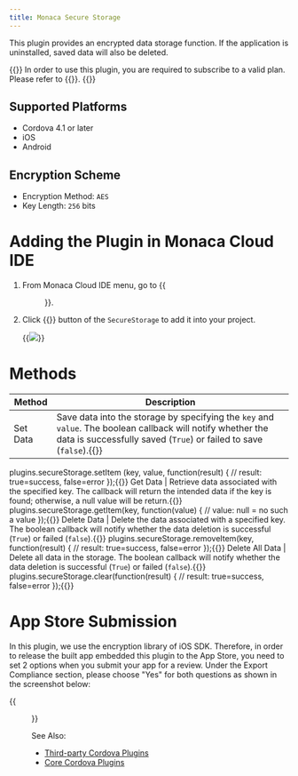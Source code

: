 ```yaml
---
title: Monaca Secure Storage
---
```


This plugin provides an encrypted data storage function. If the
application is uninstalled, saved data will also be deleted.

{{<note>}}
  In order to use this plugin, you are required to subscribe to a valid plan. Please refer to {{<link href="https://monaca.mobi/en/pricing" title="Monaca Subscription Plans">}}.
{{</note>}}

## Supported Platforms

-   Cordova 4.1 or later
-   iOS
-   Android

## Encryption Scheme

- Encryption Method: `AES`
- Key Length: `256` bits

# Adding the Plugin in Monaca Cloud IDE

1.  From Monaca Cloud IDE menu, go to {{<menu menu1="Config" menu2="Manage Cordova Plugins">}}.
2.  Click {{<guilabel name="Enable">}} button of the `SecureStorage` to add it into
    your project.

    {{<img src="/images/reference/power_plugins/secure_storage/1.png">}}

# Methods

Method | Description
-------|-----------------
Set Data | Save data into the storage by specifying the `key` and `value`. The boolean callback will notify whether the data is successfully saved (`True`) or failed to save (`false`).{{<highlight javascript>}}
plugins.secureStorage.setItem   (key, value, function(result) {
// result: true=success, false=error
});{{</highlight>}}
Get Data | Retrieve data associated with the specified key. The callback will return the intended data if the key is found; otherwise, a null value will be return.{{<highlight javascript>}}
plugins.secureStorage.getItem(key, function(value) {
// value: null = no such a value
});{{</highlight>}}
Delete Data | Delete the data associated with a specified key. The boolean callback will notify whether the data deletion is successful (`True`) or failed (`false`).{{<highlight javascript>}}
plugins.secureStorage.removeItem(key, function(result) {
// result: true=success, false=error
});{{</highlight>}}
Delete All Data | Delete all data in the storage. The boolean callback will notify whether the data deletion is successful (`True`) or failed (`false`).{{<highlight javascript>}}
plugins.secureStorage.clear(function(result) {
// result: true=success, false=error
});{{</highlight>}}

# App Store Submission

In this plugin, we use the encryption library of iOS SDK. Therefore, in
order to release the built app embedded this plugin to the App Store,
you need to set 2 options when you submit your app for a review. Under
the Export Compliance section, please choose "Yes" for both questions as
shown in the screenshot below:

{{<figure src="/images/reference/power_plugins/secure_storage/2.png">}}

See Also:

- [Third-party Cordova Plugins](../../third_party_phonegap)
- [Core Cordova Plugins](../../cordova_6.5)

